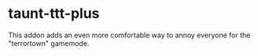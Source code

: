 # taunt-ttt-plus
This addon adds an even more comfortable way to annoy everyone for the "terrortown" gamemode.
